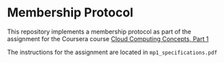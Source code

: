 # Membership Protocol

This repository implements a membership protocol as part of the assignment for the Coursera course [Cloud Computing Concepts, Part 1](https://www.coursera.org/learn/cloud-computing)

The instructions for the assignment are located in `mp1_specifications.pdf`
